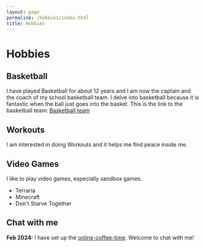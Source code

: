 ```yaml
---
layout: page
permalink: /hobbies/index.html
title: Hobbies
---
```


# Hobbies

## Basketball

I have played Basketball for about 12 years and I am now the captain and the coach of my school basketball team. I delve into basketball because it is fantastic when the ball just goes into the basket. This is the link to the basketball team: [Basketball team](https://sam-superlab.github.io/file/Basketball-Team/)

## Workouts
I am interested in doing Workouts and it helps me find peace inside me.

## Video Games
I like to play video games, especially sandbox games.
- Terraria
- Minecraft
- Don't Starve Together

## Chat with me

**Feb 2024:** I have set up the [online-coffee-time](https://calendly.com/samrenxuyi/30min). Welcome to chat with me!

